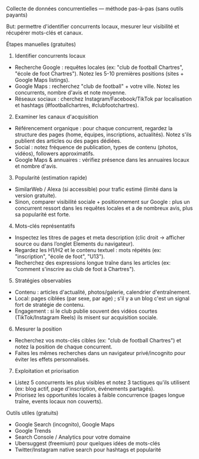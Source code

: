 Collecte de données concurrentielles — méthode pas-à-pas (sans outils payants)

But: permettre d'identifier concurrents locaux, mesurer leur visibilité et récupérer mots-clés et canaux.

Étapes manuelles (gratuites)

1) Identifier concurrents locaux
- Recherche Google : requêtes locales (ex: "club de football Chartres", "école de foot Chartres"). Notez les 5-10 premières positions (sites + Google Maps listings).
- Google Maps : recherchez "club de football" + votre ville. Notez les concurrents, nombre d'avis et note moyenne.
- Réseaux sociaux : cherchez Instagram/Facebook/TikTok par localisation et hashtags (#footballchartres, #clubfootchartres).

2) Examiner les canaux d'acquisition
- Référencement organique : pour chaque concurrent, regardez la structure des pages (home, équipes, inscriptions, actualités). Notez s'ils publient des articles ou des pages dédiées.
- Social : notez fréquence de publication, types de contenu (photos, vidéos), followers approximatifs.
- Google Maps & annuaires : vérifiez présence dans les annuaires locaux et nombre d'avis.

3) Popularité (estimation rapide)
- SimilarWeb / Alexa (si accessible) pour trafic estimé (limité dans la version gratuite).
- Sinon, comparer visibilité sociale + positionnement sur Google : plus un concurrent ressort dans les requêtes locales et a de nombreux avis, plus sa popularité est forte.

4) Mots-clés représentatifs
- Inspectez les titres de pages et meta description (clic droit → afficher source ou dans l’onglet Elements du navigateur).
- Regardez les H1/H2 et le contenu textuel : mots répétés (ex: "inscription", "école de foot", "U13").
- Recherchez des expressions longue traîne dans les articles (ex: "comment s'inscrire au club de foot à Chartres").

5) Stratégies observables
- Contenu : articles d'actualité, photos/galerie, calendrier d'entraînement.
- Local: pages ciblées (par sexe, par age) ; s'il y a un blog c'est un signal fort de stratégie de contenu.
- Engagement : si le club publie souvent des vidéos courtes (TikTok/Instagram Reels) ils misent sur acquisition sociale.

6) Mesurer la position
- Recherchez vos mots-clés cibles (ex: "club de football Chartres") et notez la position de chaque concurrent.
- Faites les mêmes recherches dans un navigateur privé/incognito pour éviter les effets personnalisés.

7) Exploitation et priorisation
- Listez 5 concurrents les plus visibles et notez 3 tactiques qu'ils utilisent (ex: blog actif, page d'inscription, événements partagés).
- Priorisez les opportunités locales à faible concurrence (pages longue traîne, events locaux non couverts).


Outils utiles (gratuits)
- Google Search (incognito), Google Maps
- Google Trends
- Search Console / Analytics pour votre domaine
- Ubersuggest (freemium) pour quelques idées de mots-clés
- Twitter/Instagram native search pour hashtags et popularité


